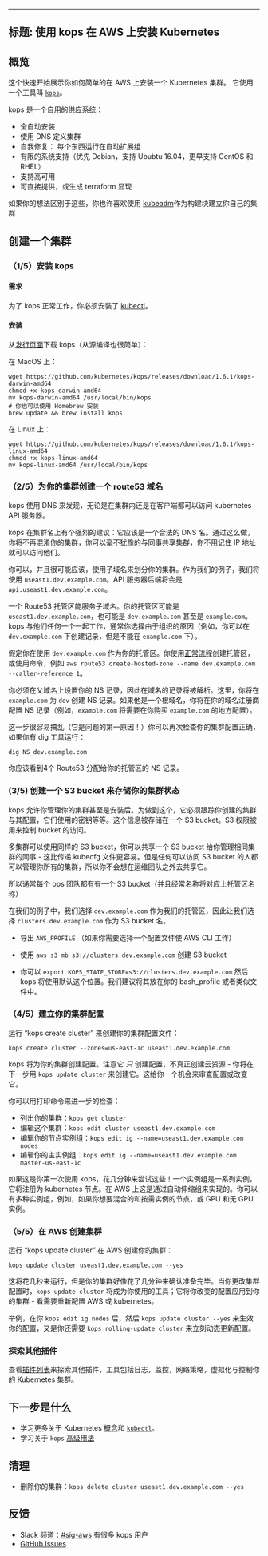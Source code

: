 <!--
---
title: Installing Kubernetes on AWS with kops
---
-->

---
标题: 使用 kops 在 AWS 上安装 Kubernetes
---

<!--
## Overview

This quickstart shows you how to easily install a Kubernetes cluster on AWS.
It uses a tool called [`kops`](https://github.com/kubernetes/kops).
-->

## 概览

这个快速开始展示你如何简单的在 AWS 上安装一个 Kubernetes 集群。
它使用一个工具叫 [`kops`](https://github.com/kubernetes/kops)。

<!--
kops is an opinionated provisioning system:

* Fully automated installation
* Uses DNS to identify clusters
* Self-healing: everything runs in Auto-Scaling Groups
* Limited OS support (Debian preferred, Ubuntu 16.04 supported, early support for CentOS & RHEL)
* High-Availability support
* Can directly provision, or generate terraform manifests

If your opinions differ from these you may prefer to build your own cluster using [kubeadm](/docs/admin/kubeadm/) as
a building block.  kops builds on the kubeadm work.
-->

kops 是一个自用的供应系统：

* 全自动安装
* 使用 DNS 定义集群
* 自我修复： 每个东西运行在自动扩展组
* 有限的系统支持（优先 Debian，支持 Ububtu 16.04，更早支持 CentOS 和 RHEL）
* 支持高可用
* 可直接提供，或生成 terraform 显现

如果你的想法区别于这些，你也许喜欢使用 [kubeadm](/docs/admin/kubeadm/)作为构建块建立你自己的集群

<!--
## Creating a cluster

### (1/5) Install kops

#### Requirements

You must have [kubectl](/docs/tasks/tools/install-kubectl/) installed in order for kops to work.
-->

## 创建一个集群

### （1/5）安装 kops

#### 需求

为了 kops 正常工作，你必须安装了 [kubectl](/docs/tasks/tools/install-kubectl/)。

<!--
#### Installation

Download kops from the [releases page](https://github.com/kubernetes/kops/releases) (it is also easy to build from source):
-->

#### 安装

从[发行页面](https://github.com/kubernetes/kops/releases)下载 kops（从源编译也很简单）：

<!--
On MacOS:

```
wget https://github.com/kubernetes/kops/releases/download/1.6.1/kops-darwin-amd64
chmod +x kops-darwin-amd64
mv kops-darwin-amd64 /usr/local/bin/kops
# you can also install using Homebrew
brew update && brew install kops
```

On Linux:

```
wget https://github.com/kubernetes/kops/releases/download/1.6.1/kops-linux-amd64
chmod +x kops-linux-amd64
mv kops-linux-amd64 /usr/local/bin/kops
```
-->

在 MacOS 上：
```
wget https://github.com/kubernetes/kops/releases/download/1.6.1/kops-darwin-amd64
chmod +x kops-darwin-amd64
mv kops-darwin-amd64 /usr/local/bin/kops
# 你也可以使用 Homebrew 安装
brew update && brew install kops
```

在 Linux 上：

```
wget https://github.com/kubernetes/kops/releases/download/1.6.1/kops-linux-amd64
chmod +x kops-linux-amd64
mv kops-linux-amd64 /usr/local/bin/kops
```

<!--
### (2/5) Create a route53 domain for your cluster

kops uses DNS for discovery, both inside the cluster and so that you can reach the kubernetes API server from clients.

kops has a strong opinion on the cluster name: it should be a valid DNS name.  By doing so you will
no longer get your clusters confused, you can share clusters with your colleagues unambiguously,
and you can reach them without relying on remembering an IP address. 

You can, and probably should, use subdomains to divide your clusters.  As our example we will use
`useast1.dev.example.com`.  The API server endpoint will then be `api.useast1.dev.example.com`.

A Route53 hosted zone can serve subdomains.  Your hosted zone could be `useast1.dev.example.com`,
but also `dev.example.com` or even `example.com`.  kops works with any of these, so typically
you choose for organization reasons (e.g. you are allowed to create records under `dev.example.com`,
but not under `example.com`).
-->

### （2/5）为你的集群创建一个 route53 域名

kops 使用 DNS 来发现，无论是在集群内还是在客户端都可以访问 kubernetes API 服务器。

kops 在集群名上有个强烈的建议：它应该是一个合法的 DNS 名。通过这么做，你将不再混淆你的集群，你可以毫不犹豫的与同事共享集群，你不用记住 IP 地址就可以访问他们。

你可以，并且很可能应该，使用子域名来划分你的集群。作为我们的例子，我们将使用 `useast1.dev.example.com`。API 服务器后端将会是 `api.useast1.dev.example.com`。

一个 Route53 托管区能服务子域名。你的托管区可能是 `useast1.dev.example.com`，也可能是 `dev.example.com` 甚至是 `example.com`。kops 与他们任何一个一起工作，通常你选择由于组织的原因（例如，你可以在 `dev.example.com` 下创建记录，但是不能在 `example.com` 下）。

<!--
Let's assume you're using `dev.example.com` as your hosted zone.  You create that hosted zone using
the [normal process](http://docs.aws.amazon.com/Route53/latest/DeveloperGuide/CreatingNewSubdomain.html), or
with a command such as `aws route53 create-hosted-zone --name dev.example.com --caller-reference 1`.

You must then set up your NS records in the parent domain, so that records in the domain will resolve.  Here,
you would create NS records in `example.com` for `dev`.  If it is a root domain name you would configure the NS
records at your domain registrar (e.g. `example.com` would need to be configured where you bought `example.com`).

This step is easy to mess up (it is the #1 cause of problems!)  You can double-check that
your cluster is configured correctly if you have the dig tool by running:

`dig NS dev.example.com`

You should see the 4 NS records that Route53 assigned your hosted zone.
-->

假定你在使用 `dev.example.com` 作为你的托管区。你使用[正常流程](http://docs.aws.amazon.com/Route53/latest/DeveloperGuide/CreatingNewSubdomain.html)创建托管区，或使用命令，例如 `aws route53 create-hosted-zone --name dev.example.com --caller-reference 1`。

你必须在父域名上设置你的 NS 记录，因此在域名的记录将被解析。这里，你将在 `example.com` 为 `dev` 创建 NS 记录。如果他是一个根域名，你将在你的域名注册商配置 NS 记录（例如，`example.com` 将需要在你购买 `example.com` 的地方配置）。

这一步很容易搞乱（它是问题的第一原因！）你可以再次检查你的集群配置正确，如果你有 dig 工具运行：

`dig NS dev.example.com`

你应该看到4个 Route53 分配给你的托管区的 NS 记录。

<!--
### (3/5) Create an S3 bucket to store your clusters state

kops lets you manage your clusters even after installation.  To do this, it must keep track of the clusters
that you have created, along with their configuration, the keys they are using etc.  This information is stored
in an S3 bucket.  S3 permissions are used to control access to the bucket.

Multiple clusters can use the same S3 bucket, and you can share an S3 bucket between your colleagues that
administer the same clusters - this is much easier than passing around kubecfg files.  But anyone with access
to the S3 bucket will have administrative access to all your clusters, so you don't want to share it beyond
the operations team.

So typically you have one S3 bucket for each ops team (and often the name will correspond
to the name of the hosted zone above!)

In our example, we chose `dev.example.com` as our hosted zone, so let's pick `clusters.dev.example.com` as
the S3 bucket name.

* Export `AWS_PROFILE` (if you need to select a profile for the AWS CLI to work)

* Create the S3 bucket using `aws s3 mb s3://clusters.dev.example.com`

* You can `export KOPS_STATE_STORE=s3://clusters.dev.example.com` and then kops will use this location by default. 
We suggest putting this in your bash profile or similar. 
-->

### (3/5) 创建一个 S3 bucket 来存储你的集群状态

kops 允许你管理你的集群甚至是安装后。为做到这个，它必须跟踪你创建的集群与其配置，它们使用的密钥等等。这个信息被存储在一个 S3 bucket。S3 权限被用来控制 bucket 的访问。

多集群可以使用同样的 S3 bucket，你可以共享一个 S3 bucket 给你管理相同集群的同事 - 这比传递 kubecfg 文件更容易。但是任何可以访问 S3 bucket 的人都可以管理你所有的集群，所以你不会想在运维团队之外去共享它。

所以通常每个 ops 团队都有有一个 S3 bucket（并且经常名称将对应上托管区名称）

在我们的例子中，我们选择 `dev.example.com` 作为我们的托管区，因此让我们选择 `clusters.dev.example.com` 作为 S3 bucket 名。

* 导出 `AWS_PROFILE` （如果你需要选择一个配置文件使 AWS CLI 工作）

* 使用 `aws s3 mb s3://clusters.dev.example.com` 创建 S3 bucket

* 你可以 `export KOPS_STATE_STORE=s3://clusters.dev.example.com` 然后 kops 将使用默认这个位置。我们建议将其放在你的 bash_profile 或者类似文件中。

<!--
### (4/5) Build your cluster configuration

Run "kops create cluster" to create your cluster configuration:

`kops create cluster --zones=us-east-1c useast1.dev.example.com`

kops will create the configuration for your cluster.  Note that it _only_ creates the configuration, it does
not actually create the cloud resources - you'll do that in the next step with a `kops update cluster`.  This
give you an opportunity to review the configuration or change it.

It prints commands you can use to explore further:

* List your clusters with: `kops get cluster`
* Edit this cluster with: `kops edit cluster useast1.dev.example.com`
* Edit your node instance group: `kops edit ig --name=useast1.dev.example.com nodes`
* Edit your master instance group: `kops edit ig --name=useast1.dev.example.com master-us-east-1c`

If this is your first time using kops, do spend a few minutes to try those out!  An instance group is a
set of instances, which will be registered as kubernetes nodes.  On AWS this is implemented via auto-scaling-groups.
You can have several instance groups, for example if you wanted nodes that are a mix of spot and on-demand instances, or
GPU and non-GPU instances.
-->

### （4/5）建立你的集群配置

运行 “kops create cluster” 来创建你的集群配置文件：

`kops create cluster --zones=us-east-1c useast1.dev.example.com`

kops 将为你的集群创建配置。注意它 _只_ 创建配置，不真正创建云资源 - 你将在下一步用 `kops update cluster` 来创建它。这给你一个机会来审查配置或改变它。

你可以用打印命令来进一步的检查：

* 列出你的集群：`kops get cluster`
* 编辑这个集群：`kops edit cluster useast1.dev.example.com`
* 编辑你的节点实例组：`kops edit ig --name=useast1.dev.example.com nodes`
* 编辑你的主实例组：`kops edit ig --name=useast1.dev.example.com master-us-east-1c`

如果这是你第一次使用 kops，花几分钟来尝试这些！一个实例组是一系列实例，它将注册为 kubernetes 节点。在 AWS 上这是通过自动伸缩组来实现的。你可以有多种实例组，例如，如果你想要混合的和按需实例的节点，或 GPU 和无 GPU 实例。

<!--
### (5/5) Create the cluster in AWS

Run "kops update cluster" to create your cluster in AWS:

`kops update cluster useast1.dev.example.com --yes`

That takes a few seconds to run, but then your cluster will likely take a few minutes to actually be ready.
`kops update cluster` will be the tool you'll use whenever you change the configuration of your cluster; it
applies the changes you have made to the configuration to your cluster - reconfiguring AWS or kubernetes as needed.

For example, after you `kops edit ig nodes`, then `kops update cluster --yes` to apply your configuration, and
sometimes you will also have to `kops rolling-update cluster` to roll out the configuration immediately.

Without `--yes`, `kops update cluster` will show you a preview of what it is going to do.  This is handy
for production clusters!
-->

### （5/5）在 AWS 创建集群

运行 “kops update cluster” 在 AWS 创建你的集群：

`kops update cluster useast1.dev.example.com --yes`

这将花几秒来运行，但是你的集群好像花了几分钟来确认准备完毕。当你更改集群配置时，`kops update cluster` 将成为你使用的工具；它将你改变的配置应用到你的集群 - 看需要重新配置 AWS 或 kubernetes。

举例，在你 `kops edit ig nodes` 后，然后 `kops update cluster --yes` 来生效你的配置，又是你还需要 `kops rolling-update cluster` 来立刻动态更新配置。

<!--
### Explore other add-ons

See the [list of add-ons](/docs/concepts/cluster-administration/addons/) to explore other add-ons, including tools for logging, monitoring, network policy, visualization &amp; control of your Kubernetes cluster.

## What's next

* Learn more about Kubernetes [concepts](/docs/concepts/) and [`kubectl`](/docs/user-guide/kubectl-overview/).
* Learn about `kops` [advanced usage](https://github.com/kubernetes/kops)

## Cleanup

* To delete you cluster: `kops delete cluster useast1.dev.example.com --yes`

## Feedback

* Slack Channel: [#sig-aws](https://kubernetes.slack.com/messages/sig-aws/) has a lot of kops users
* [GitHub Issues](https://github.com/kubernetes/kops/issues)
-->

### 探索其他插件

查看[插件列表](/docs/concepts/cluster-administration/addons/)来探索其他插件，工具包括日志，监控，网络策略，虚拟化与控制你的 Kubernetes 集群。

## 下一步是什么

* 学习更多关于 Kubernetes [概念](/docs/concepts/)和 [`kubectl`](/docs/user-guide/kubectl-overview/)。
* 学习关于 `kops` [高级用法](https://github.com/kubernetes/kops)

## 清理

* 删除你的集群：`kops delete cluster useast1.dev.example.com --yes`

## 反馈

* Slack 频道：[#sig-aws](https://kubernetes.slack.com/messages/sig-aws/) 有很多 kops 用户
* [GitHub Issues](https://github.com/kubernetes/kops/issues)
